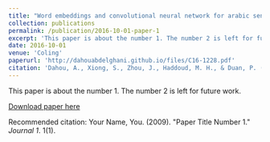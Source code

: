 ```yaml
---
title: "Word embeddings and convolutional neural network for arabic sentiment classification"
collection: publications
permalink: /publication/2016-10-01-paper-1
excerpt: 'This paper is about the number 1. The number 2 is left for future work.'
date: 2016-10-01
venue: 'Coling'
paperurl: 'http://dahouabdelghani.github.io/files/C16-1228.pdf'
citation: 'Dahou, A., Xiong, S., Zhou, J., Haddoud, M. H., & Duan, P. (2016). &quot;Word embeddings and convolutional neural network for arabic sentiment classification.&quot; <i>Coling</i>. 1(1).'
---
```

This paper is about the number 1. The number 2 is left for future work.

[Download paper here](http://academicpages.github.io/files/paper1.pdf)

Recommended citation: Your Name, You. (2009). "Paper Title Number 1." <i>Journal 1</i>. 1(1).